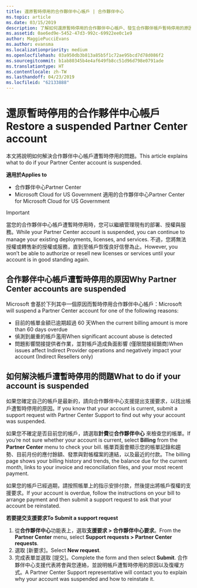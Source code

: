 ```yaml
---
title: 還原暫時停用的合作夥伴中心帳戶 | 合作夥伴中心
ms.topic: article
ms.date: 03/15/2019
description: 了解如何還原暫時停用的合作夥伴中心帳戶、發生合作夥伴帳戶暫時停用的原因，以及暫時停用期間能如何使用帳戶。
ms.assetid: 0ae6ed9e-5452-47d3-992c-69922ee0c1e9
author: MaggiePucciEvans
ms.author: evansma
ms.localizationpriority: medium
ms.openlocfilehash: 03a950db3b813a85b5f1c72ae95bcd7d78d086f2
ms.sourcegitcommit: b1ab80345b4e4af649fb8cc51d96d798e0791ade
ms.translationtype: HT
ms.contentlocale: zh-TW
ms.lasthandoff: 04/23/2019
ms.locfileid: "62133888"
---
```

# <a name="restore-a-suspended-partner-center-account"></a><span data-ttu-id="2b5b9-103">還原暫時停用的合作夥伴中心帳戶</span><span class="sxs-lookup"><span data-stu-id="2b5b9-103">Restore a suspended Partner Center account</span></span>

<span data-ttu-id="2b5b9-104">本文將說明如何解決合作夥伴中心帳戶遭暫時停用的問題。</span><span class="sxs-lookup"><span data-stu-id="2b5b9-104">This article explains what to do if your Partner Center account is suspended.</span></span>

<span data-ttu-id="2b5b9-105">**適用於**</span><span class="sxs-lookup"><span data-stu-id="2b5b9-105">**Applies to**</span></span>

-  <span data-ttu-id="2b5b9-106">合作夥伴中心</span><span class="sxs-lookup"><span data-stu-id="2b5b9-106">Partner Center</span></span>
-  <span data-ttu-id="2b5b9-107">Microsoft Cloud for US Government 適用的合作夥伴中心</span><span class="sxs-lookup"><span data-stu-id="2b5b9-107">Partner Center for Microsoft Cloud for US Government</span></span>


> [!IMPORTANT]  
> <span data-ttu-id="2b5b9-108">當您的合作夥伴中心帳戶遭暫時停用時，您可以繼續管理現有的部署、授權與服務。</span><span class="sxs-lookup"><span data-stu-id="2b5b9-108">While your Partner Center account is suspended, you can continue to manage your existing deployments, licenses, and services.</span></span> <span data-ttu-id="2b5b9-109">不過，您將無法授權或轉售新的授權或服務，直到至帳戶恢復良好信譽為止。</span><span class="sxs-lookup"><span data-stu-id="2b5b9-109">However, you won’t be able to authorize or resell new licenses or services until your account is in good standing again.</span></span>

## <a name="why-partner-center-accounts-are-suspended"></a><span data-ttu-id="2b5b9-110">合作夥伴中心帳戶遭暫時停用的原因</span><span class="sxs-lookup"><span data-stu-id="2b5b9-110">Why Partner Center accounts are suspended</span></span>

<span data-ttu-id="2b5b9-111">Microsoft 會基於下列其中一個原因而暫時停用合作夥伴中心帳戶：</span><span class="sxs-lookup"><span data-stu-id="2b5b9-111">Microsoft will suspend a Partner Center account for one of the following reasons:</span></span>

- <span data-ttu-id="2b5b9-112">目前的帳單金額已逾期超過 60 天</span><span class="sxs-lookup"><span data-stu-id="2b5b9-112">When the current billing amount is more than 60 days overdue</span></span> 
- <span data-ttu-id="2b5b9-113">偵測到嚴重的帳戶濫用</span><span class="sxs-lookup"><span data-stu-id="2b5b9-113">When significant account abuse is detected</span></span>
- <span data-ttu-id="2b5b9-114">問題影響間接提供者作業，並對帳戶造成負面影響 (僅限間接經銷商)</span><span class="sxs-lookup"><span data-stu-id="2b5b9-114">When issues affect Indirect Provider operations and negatively impact your account (Indirect Resellers only)</span></span>

## <a name="what-to-do-if-your-account-is-suspended"></a><span data-ttu-id="2b5b9-115">如何解決帳戶遭暫時停用的問題</span><span class="sxs-lookup"><span data-stu-id="2b5b9-115">What to do if your account is suspended</span></span>

<span data-ttu-id="2b5b9-116">如果您確定自己的帳戶是最新的，請向合作夥伴中心支援提出支援要求，以找出帳戶遭暫時停用的原因。</span><span class="sxs-lookup"><span data-stu-id="2b5b9-116">If you know that your account is current, submit a support request with Partner Center Support to find out why your account was suspended.</span></span> 

<span data-ttu-id="2b5b9-117">如果您不確定是否目前您的帳戶，請選取**計費**從**合作夥伴中心** 來檢查您的帳單。</span><span class="sxs-lookup"><span data-stu-id="2b5b9-117">If you’re not sure whether your account is current, select **Billing** from the **Partner Center** menu to check your bill.</span></span> <span data-ttu-id="2b5b9-118">帳單頁面會顯示您的帳單記錄和趨勢、目前月份的應付餘額、發票與對帳檔案的連結，以及最近的付款。</span><span class="sxs-lookup"><span data-stu-id="2b5b9-118">The billing page shows your billing history and trends, the balance due for the current month, links to your invoice and reconciliation files, and your most recent payment.</span></span>

<span data-ttu-id="2b5b9-119">如果您的帳戶已經過期，請按照帳單上的指示安排付款，然後提出將帳戶復權的支援要求。</span><span class="sxs-lookup"><span data-stu-id="2b5b9-119">If your account is overdue, follow the instructions on your bill to arrange payment and then submit a support request to ask that your account be reinstated.</span></span> 

<span data-ttu-id="2b5b9-120">**若要提交支援要求**</span><span class="sxs-lookup"><span data-stu-id="2b5b9-120">**To Submit a support request**</span></span>

1.  <span data-ttu-id="2b5b9-121">從**合作夥伴中心**功能表上，選取**支援要求 > 合作夥伴中心要求**。</span><span class="sxs-lookup"><span data-stu-id="2b5b9-121">From the **Partner Center** menu, select **Support requests > Partner Center requests**.</span></span>
2.  <span data-ttu-id="2b5b9-122">選取 \[新要求\]。</span><span class="sxs-lookup"><span data-stu-id="2b5b9-122">Select **New request**.</span></span> 
3.  <span data-ttu-id="2b5b9-123">完成表單並選取 \[提交\]。</span><span class="sxs-lookup"><span data-stu-id="2b5b9-123">Complete the form and then select **Submit**.</span></span> <span data-ttu-id="2b5b9-124">合作夥伴中心支援代表將會與您連絡，並說明帳戶遭暫時停用的原因以及復權方式。</span><span class="sxs-lookup"><span data-stu-id="2b5b9-124">A Partner Center Support representative will contact you to explain why your account was suspended and how to reinstate it.</span></span>



